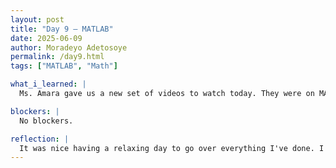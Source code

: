 ```yaml
---
layout: post
title: "Day 9 – MATLAB"
date: 2025-06-09
author: Moradeyo Adetosoye
permalink: /day9.html
tags: ["MATLAB", "Math"]

what_i_learned: |
  Ms. Amara gave us a new set of videos to watch today. They were on MATLAB. They Were much shorter than the python videos so I made more progress today. I learned how to write comments, break codes into sections, create functions, create horizontal and vertical matrices, get user inputs, display outputs, use various in-built functions (max, abs, sqrt, eye, zeros, det, floor, fix, roots, table, etc).I also learned how to perform mathematical operations with matrices, and how to multiply uneven matrices. 

blockers: |
  No blockers.

reflection: |
  It was nice having a relaxing day to go over everything I've done. I was able to refresh my memory on what I'd studied, and writing it down cements it in my brain more. Having the zoom meeting with my team members was okay. We each made our aprt and no disagreements were had. We work well together in my opinion.
---
```

